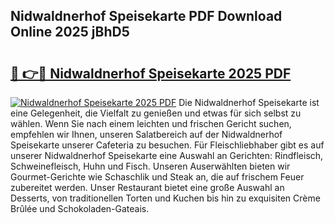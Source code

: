 ## Nidwaldnerhof Speisekarte PDF Download Online 2025 jBhD5

# <h2><a href="http://gc93qj.nevu.top/?p=Nidwaldnerhof+Speisekarte">🔗 👉🔴 Nidwaldnerhof Speisekarte 2025 PDF</a></h2>

[![Nidwaldnerhof Speisekarte 2025 PDF](https://i.imgur.com/dBaPXMq.png)](http://gc93qj.nevu.top/?p=Nidwaldnerhof+Speisekarte)
Die Nidwaldnerhof Speisekarte ist eine Gelegenheit, die Vielfalt zu genießen und etwas für sich selbst zu wählen. Wenn Sie nach einem leichten und frischen Gericht suchen, empfehlen wir Ihnen, unseren Salatbereich auf der Nidwaldnerhof Speisekarte unserer Cafeteria zu besuchen. Für Fleischliebhaber gibt es auf unserer Nidwaldnerhof Speisekarte eine Auswahl an Gerichten: Rindfleisch, Schweinefleisch, Huhn und Fisch. Unseren Auserwählten bieten wir Gourmet-Gerichte wie Schaschlik und Steak an, die auf frischem Feuer zubereitet werden. Unser Restaurant bietet eine große Auswahl an Desserts, von traditionellen Torten und Kuchen bis hin zu exquisiten Crème Brûlée und Schokoladen-Gateais.
